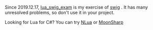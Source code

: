 Since 2019.12.17, [lua_swig_exam](https://github.com/lizijie/lua_swig_exam/) is my exercise of [swig](http://www.swig.org/) . It has many unresolved problems, so don't use it in your project.

Looking for Lua for C#?
You can try [NLua](http://nlua.org/) or [MoonSharp](http://www.moonsharp.org/moonluadifferences.html)
